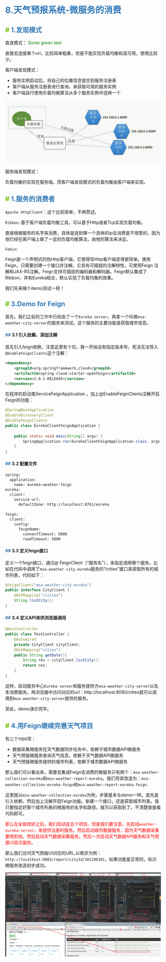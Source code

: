 # <font color=#337ab7>8.天气预报系统-微服务的消费</font>

## <font color="#73BF00">#</font> <font color="#337ab7">1.发现模式</font>

直连模式：<span style="color: green"> Some green text </span>

直接去连接某个url，比较简单粗暴，但是不能实现负载均衡和高可用，使用比较少。

客户端发现模式：

- 服务实例启动后，将自己的位置信息提交到服务注册表
- 客户端从服务注册表进行查询，来获取可用的服务实例
- 客户端自行使用负载均衡算法从多个服务实例中选择一个

![image](../../pic/spring-cloud-waylau/客户端发现模式.png)

服务端发现模式：

负载均衡的实现在服务端。而客户端发现模式的负载均衡由客户端来实现。


## <font color="#73BF00">#</font> <font color="#337ab7">1.服务的消费者</font>

`Apache HttpClient`：这个比较简单，不再赘述。

`Ribbon`: 基于客户端负载均衡工具。可以基于Http或者Tcp实现负载均衡。

直接根据服务的名字来消费，具体是连到哪一个具体的ip去消费是不用管的，因为他已经在客户端上做了一定的负载均衡算法，由他的算法来决定。

`Febin`:


Feign是一个声明式的伪Http客户端，它使得写Http客户端变得更简单。使用Feign，只需要创建一个接口并注解。它具有可插拔的注解特性，可使用Feign 注解和JAX-RS注解。Feign支持可插拔的编码器和解码器。Feign默认集成了Ribbon，并和Eureka结合，默认实现了负载均衡的效果。

我们先来搞个demo测试一把！

## <font color="#73BF00">#</font> <font color="#337ab7">3.Demo for Feign</font>

首先，我们之前的工作中已经由了一个`Eureka server`，再拿一个叫做`msa-weather-city-server`的服务来测试。这个服务的主要功能是获取城市信息。

#### <font color="#337ab7">##</font> 3.1 引入依赖、添加注解

首先引入feign依赖，注意这里有个坑，我一开始没有指定版本号，死活无法导入`@EnableFeignClients`这个注解：


```xml
<dependency>
    <groupId>org.springframework.cloud</groupId>
    <artifactId>spring-cloud-starter-openfeign</artifactId>
    <version>2.0.1.RELEASE</version>
</dependency>
```
在程序的启动类ServiceFeignApplication ，加上@EnableFeignClients注解开启Feign的功能：


```java
@SpringBootApplication
@EnableDiscoveryClient
@EnableFeignClients
public class EurekaClientFeignApplication {

    public static void main(String[] args) {
        SpringApplication.run(EurekaClientFeignApplication.class, args);
    }
}
```
#### <font color="#337ab7">##</font> 3.2 配置文件


```
spring:
  application:
    name: eureka-weather-feign
eureka:
  client:
    service-url:
      defaultZone: http://localhost:8761/eureka

feign:
  client:
    config:
      feignName:
        connectTimeout: 5000
        readTimeout: 5000
```


#### <font color="#337ab7">##</font> 3.3 定义feign接口

定义一个feign接口，通过@ FeignClient（“服务名”），来指定调用哪个服务。比如在代码中调用了`msa-weather-city-eureka`服务的“/cities”接口来获取所有的城市列表，代码如下：


```java
@FeignClient("msa-weather-city-eureka")
public interface CityClient {
    @GetMapping("/cities")
    String listCity();
}
```

#### <font color="#337ab7">##</font> 3.4 定义API来供浏览器调用


```java
@RestController
public class TestController {
    @Autowired
    private CityClient cityClient;
    @GetMapping("cities")
    public String getData(){
        String res = cityClient.listCity();
        return res;
    }
}
```
这样，启动服务中心`Eureka server`和服务提供方`msa-weather-city-server`以及本消费服务。再浏览器中访问对应的url：http://localhost:8080/cities就可以调用到`msa-weather-city-server`提供的服务。

至此，demo演示完毕。


## <font color="#73BF00">#</font> <font color="#337ab7">4.用Feign继续完善天气项目</font>


有三个`TODO`项：

- 数据采集微服务在天气数据同步任务中，依赖于城市数据API微服务
- 天气预报微服务查询天气信息，依赖于天气数据API微服务
- 天气预报微服务提供的城市列表，依赖于城市数据API微服务

那么我们可以看出来，需要去集成Feign去消费的微服务只有两个：`msa-weather-collection-eureka`和`msa-weather-report-eureka`。我们将其改造为：`msa-weather-collection-eureka-feign`和`msa-weather-report-eureka-feign`.

这里就以`msa-weather-collection-eureka`为例，步骤基本与demo一样。首先是引入依赖，然后加上注解开启Feign功能。新建一个接口，还是获取城市列表。我只要指定好那个城市列表的微服务的名字和路径，就可以获取到了。不清楚直接看代码即可。

<font color="red">那么在全部改好之后，我们启动这五个项目。但是我们要注意，先启动`weather-eureka-server`，来提供注册的服务。然后启动城市数据服务，因为天气数据采集要用到他。然后启动天气数据采集服务。然后一次启动天气数据API服务和天气预报UI显示服务。</font>

那么我们访问天气预报UI对应的URL,以南京为例：`http://localhost:8083/report/cityId/101190101`，如果功能是正常的，标识微服务改造初步成功。

![image](../../pic/spring-cloud-waylau/微服务改造初步成功.png)